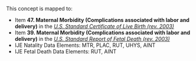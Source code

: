 This concept is mapped to:
* Item **47. Maternal Morbidity (Complications associated with labor and delivery)** in the *[U.S. Standard Certificate of Live Birth (rev. 2003)](https://www.cdc.gov/nchs/data/dvs/birth11-03final-ACC.pdf)*
* Item **39. Maternal Morbidity (Complications associated with labor and delivery)** in the *[U.S. Standard Report of Fetal Death (rev. 2003)](https://www.cdc.gov/nchs/data/dvs/FDEATH11-03finalACC.pdf)*
* IJE Natality Data Elements: MTR, PLAC, RUT, UHYS, AINT
* IJE Fetal Death Data Elements: RUT, AINT
